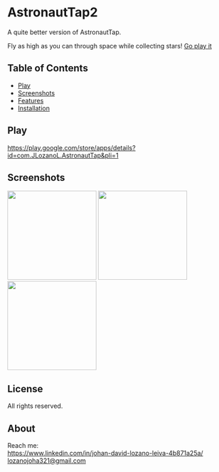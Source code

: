 # AstronautTap2

A quite better version of AstronautTap.   
  
Fly as high as you can through space while collecting stars!
[Go play it]([https://github.com/LozanoJohan/AstronautTap2/assets/108693709/6b4d81b8-18dc-48c0-934f-043e39e16c98](https://play.google.com/store/apps/details?id=com.JLozanoL.AstronautTap&pli=1))

## Table of Contents
- [Play](#play)  
- [Screenshots](#screenshots)
- [Features](#features)
- [Installation](#installation)

## Play

https://play.google.com/store/apps/details?id=com.JLozanoL.AstronautTap&pli=1

## Screenshots

<img src="https://github.com/LozanoJohan/AstronautTap2/assets/108693709/345ee12d-2b7a-4b61-b9b6-b7771fa77a90" width="200">
<img src="https://github.com/LozanoJohan/AstronautTap2/assets/108693709/cd1e377b-9947-4771-883b-f681aec07036" width="200">
<img src="https://github.com/LozanoJohan/AstronautTap2/assets/108693709/fc15fb89-f927-4bdb-b3ae-4cbcac1b5b22" width="200">

## License


All rights reserved.

## About

Reach me:  
https://www.linkedin.com/in/johan-david-lozano-leiva-4b871a25a/
lozanojoha321@gmail.com


